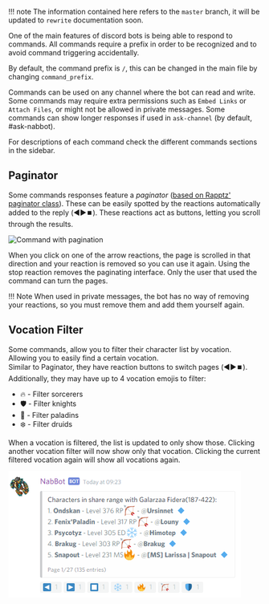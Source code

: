 !!! note
    The information contained here refers to the `master` branch, it will be updated to `rewrite` documentation soon.


One of the main features of discord bots is being able to respond to commands.
All commands require a prefix in order to be recognized and to avoid command triggering accidentally.

By default, the command prefix is `/`, this can be changed in the main file by changing `command_prefix`.

Commands can be used on any channel where the bot can read and write.
Some commands may require extra permissions such as `Embed Links` or `Attach Files`, or might not be allowed in private messages.
Some commands can show longer responses if used in `ask-channel` (by default, #ask-nabbot).

For descriptions of each command check the different commands sections in the sidebar.

## Paginator

Some commands responses feature a *paginator* ([based on Rapptz' paginator class](https://github.com/Rapptz/RoboDanny/blob/master/cogs/utils/paginator.py)).
These can be easily spotted by the reactions automatically added to the reply (◀️▶️⏹️).
These reactions act as buttons, letting you scroll through the results.

![Command with pagination](https://cloud.githubusercontent.com/assets/12865379/25454641/12eeba9a-2a82-11e7-8338-6a58d923b6c5.png)

When you click on one of the arrow reactions, the page is scrolled in that direction and your reaction is removed so you can use it again.
Using the stop reaction removes the paginating interface. 
Only the user that used the command can turn the pages.

!!! Note
    When used in private messages, the bot has no way of removing your reactions, so you must remove them and add them yourself again.
    
## Vocation Filter

Some commands, allow you to filter their character list by vocation. Allowing you to easily find a certain vocation.  
Similar to Paginator, they have reaction buttons to switch pages (◀️▶️⏹️).
Additionally, they may have up to 4 vocation emojis to filter:

* 🔥 - Filter sorcerers
* 🛡️ - Filter knights
* 🏹 - Filter paladins
* ❄️ - Filter druids

When a vocation is filtered, the list is updated to only show those. Clicking another vocation filter will now show only
that vocation. Clicking the current filtered vocation again will show all vocations again.

![Command with vocation filter](../assets/images/commands/findteam_1.png)

